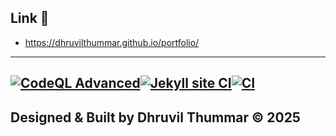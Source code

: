 ## Link 🔗

* https://dhruvilthummar.github.io/portfolio/
---
  [![CodeQL Advanced](https://github.com/DhruvilThummar/portfolio/actions/workflows/codeql.yml/badge.svg)](https://github.com/DhruvilThummar/portfolio/actions/workflows/codeql.yml)[![Jekyll site CI](https://github.com/DhruvilThummar/portfolio/actions/workflows/jekyll-docker.yml/badge.svg)](https://github.com/DhruvilThummar/portfolio/actions/workflows/jekyll-docker.yml)[![CI](https://github.com/DhruvilThummar/portfolio/actions/workflows/blank.yml/badge.svg)](https://github.com/DhruvilThummar/portfolio/actions/workflows/blank.yml)
---
## Designed & Built by Dhruvil Thummar © 2025
